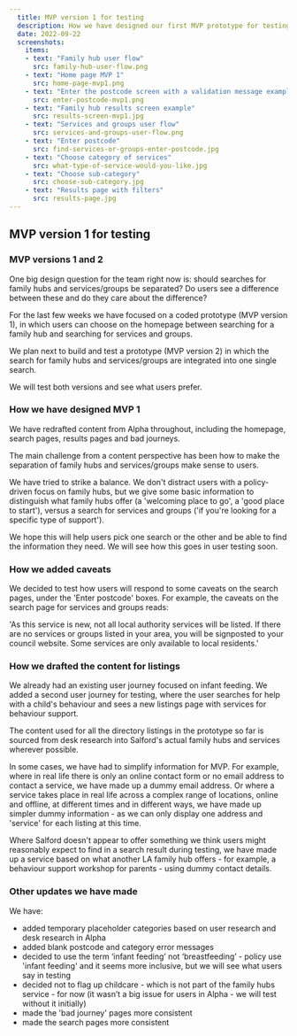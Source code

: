 ```yaml
---
  title: MVP version 1 for testing
  description: How we have designed our first MVP prototype for testing.
  date: 2022-09-22 
  screenshots:
    items:
    - text: "Family hub user flow"
      src: family-hub-user-flow.png
    - text: "Home page MVP 1"
      src: home-page-mvp1.png
    - text: "Enter the postcode screen with a validation message example"
      src: enter-postcode-mvp1.png
    - text: "Family hub results screen example"
      src: results-screen-mvp1.jpg
    - text: "Services and groups user flow"
      src: services-and-groups-user-flow.png
    - text: "Enter postcode"
      src: find-services-or-groups-enter-postcode.jpg
    - text: "Choose category of services"
      src: what-type-of-service-would-you-like.jpg
    - text: "Choose sub-category"
      src: choose-sub-category.jpg
    - text: "Results page with filters"
      src: results-page.jpg
---
```


## MVP version 1 for testing

### MVP versions 1 and 2

One big design question for the team right now is: should searches for family hubs and services/groups be separated? Do users see a difference between these and do they care about the difference? 

For the last few weeks we have focused on a coded prototype (MVP version 1), in which users can choose on the homepage between searching for a family hub and searching for services and groups.

We plan next to build and test a prototype (MVP version 2) in which the search for family hubs and services/groups are integrated into one single search.

We will test both versions and see what users prefer.

### How we have designed MVP 1

We have redrafted content from Alpha throughout, including the homepage, search pages, results pages and bad journeys. 

The main challenge from a content perspective has been how to make the separation of family hubs and services/groups make sense to users. 

We have tried to strike a balance. We don't distract users with a policy-driven focus on family hubs, but we give some basic information to distinguish what family hubs offer (a 'welcoming place to go', a 'good place to start'), versus a search for services and groups ('if you're looking for a specific type of support'). 

We hope this will help users pick one search or the other and be able to find the information they need. We will see how this goes in user testing soon.

### How we added caveats

We decided to test how users will respond to some caveats on the search pages, under the 'Enter postcode' boxes. For example, the caveats on the search page for services and groups reads: 

'As this service is new, not all local authority services will be listed. If there are no services or groups listed in your area, you will be signposted to your council website. Some services are only available to local residents.'

### How we drafted the content for listings

We already had an existing user journey focused on infant feeding. We added a second user journey for testing, where the user searches for help with a child's behaviour and sees a new listings page with services for behaviour support.

The content used for all the directory listings in the prototype so far is sourced from desk research into Salford's actual family hubs and services wherever possible. 

In some cases, we have had to simplify information for MVP. For example, where in real life there is only an online contact form or no email address to contact a service, we have made up a dummy email address. Or where a service takes place in real life across a complex range of locations, online and offline, at different times and in different ways, we have made up simpler dummy information - as we can only display one address and 'service' for each listing at this time. 

Where Salford doesn't appear to offer something we think users might reasonably expect to find in a search result during testing, we have made up a service based on what another LA family hub offers - for example, a behaviour support workshop for parents - using dummy contact details.


### Other updates we have made

We have:

* added temporary placeholder categories based on user research and desk research in Alpha
*	added blank postcode and category error messages
*	decided to use the term ‘infant feeding’ not ‘breastfeeding’ - policy use 'infant feeding' and it seems more inclusive, but we will see what users say in testing
* decided not to flag up childcare - which is not part of the family hubs service - for now (it wasn’t a big issue for users in Alpha - we will test without it initially)
* made the 'bad journey' pages more consistent
* made the search pages more consistent








